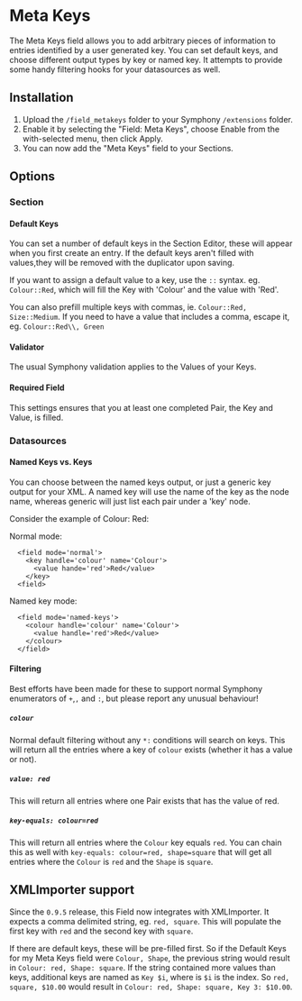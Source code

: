 # Meta Keys

The Meta Keys field allows you to add arbitrary pieces of information to entries identified by a user generated key. You can set default keys, and choose different output types by key or named key. It attempts to provide some handy filtering hooks for your datasources as well.

## Installation

1. Upload the `/field_metakeys` folder to your Symphony `/extensions` folder.
2. Enable it by selecting the "Field: Meta Keys", choose Enable from the with-selected menu, then click Apply.
3. You can now add the "Meta Keys" field to your Sections.

## Options

### Section
#### Default Keys
You can set a number of default keys in the Section Editor, these will appear when you first create an entry. If the default keys aren't filled with values,they will be removed with the duplicator upon saving. 

If you want to assign a default value to a key, use the `::` syntax. eg. `Colour::Red`, which will fill the Key with 'Colour' and the value with 'Red'. 

You can also prefill multiple keys with commas, ie. `Colour::Red, Size::Medium`. If you need to have a value that includes a comma, escape it, eg. `Colour::Red\\, Green`  

#### Validator
The usual Symphony validation applies to the Values of your Keys.

#### Required Field
This settings ensures that you at least one completed Pair, the Key and Value, is filled.

### Datasources
#### Named Keys vs. Keys
You can choose between the named keys output, or just a generic key output for your XML. A named key will use the name of the key as the node name, whereas generic will just list each pair under a 'key' node.

Consider the example of Colour: Red:

Normal mode:
```
  <field mode='normal'>
    <key handle='colour' name='Colour'>
      <value hande='red'>Red</value>
    </key>
  <field>
```

Named key mode:
```
  <field mode='named-keys'>
    <colour handle='colour' name='Colour'>
      <value handle='red'>Red</value>
    </colour>
  </field>
```

#### Filtering
Best efforts have been made for these to support normal Symphony enumerators of `+`,`,` and `:`, but please report any unusual behaviour!

##### `colour`
Normal default filtering without any `*:` conditions will search on keys. This will return all the entries where a key of `colour` exists (whether it has a value or not).

##### `value: red`
This will return all entries where one Pair exists that has the value of red.

##### `key-equals: colour=red`
This will return all entries where the `Colour` key equals `red`. You can chain this as well with `key-equals: colour=red, shape=square` that will get all entries where the `Colour` is `red` and the `Shape` is `square`.

## XMLImporter support

Since the `0.9.5` release, this Field now integrates with XMLImporter. It expects a comma delimited string, eg. `red, square`. This will populate the first key with `red` and the second key with `square`.

If there are default keys, these will be pre-filled first. So if the Default Keys for my Meta Keys field were `Colour, Shape`, the previous string would result in `Colour: red, Shape: square`. If the string contained more values than keys, additional keys are named as `Key $i`, where is `$i` is the index. So `red, square, $10.00` would result in `Colour: red, Shape: square, Key 3: $10.00`.
